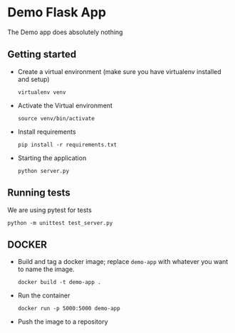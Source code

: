 # Demo Flask App

The Demo app does absolutely nothing

## Getting started

- Create a virtual environment (make sure you have virtualenv installed and setup)

    ```
    virtualenv venv
    ```

- Activate the Virtual environment

    ```
    source venv/bin/activate
    ```

- Install requirements

    ```
    pip install -r requirements.txt
    ```

- Starting the application

    ```
    python server.py
    ```

## Running tests

We are using pytest for tests
```
python -m unittest test_server.py
```

## DOCKER 

- Build and tag a docker image; replace `demo-app` with whatever you want to name the image. 

    ```
    docker build -t demo-app .
    ```

- Run the container
    ```
    docker run -p 5000:5000 demo-app
    ```

- Push the image to a repository
    ```
    ```
